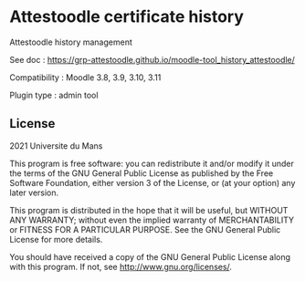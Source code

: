 # Attestoodle certificate history #

Attestoodle history management

See doc :  https://grp-attestoodle.github.io/moodle-tool_history_attestoodle/ 

Compatibility : Moodle 3.8, 3.9, 3.10, 3.11

Plugin type : admin tool

## License ##

2021 Universite du Mans

This program is free software: you can redistribute it and/or modify it under
the terms of the GNU General Public License as published by the Free Software
Foundation, either version 3 of the License, or (at your option) any later
version.

This program is distributed in the hope that it will be useful, but WITHOUT ANY
WARRANTY; without even the implied warranty of MERCHANTABILITY or FITNESS FOR A
PARTICULAR PURPOSE.  See the GNU General Public License for more details.

You should have received a copy of the GNU General Public License along with
this program.  If not, see <http://www.gnu.org/licenses/>.
